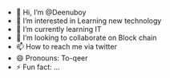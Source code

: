 - 👋 Hi, I’m @Deenuboy
- 👀 I’m interested in Learning new technology
- 🌱 I’m currently learning IT
- 💞️ I’m looking to collaborate on Block chain
- 📫 How to reach me via twitter
- 😄 Pronouns: To-qeer
- ⚡ Fun fact: ...

<!---
Deenuboy/Deenuboy is a ✨ special ✨ repository because its `README.md` (this file) appears on your GitHub profile.
You can click the Preview link to take a look at your changes.
--->
